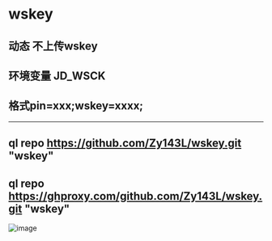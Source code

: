 # wskey 

## 动态 不上传wskey

## 环境变量 JD_WSCK
## 格式pin=xxx;wskey=xxxx;
-----
## ql repo https://github.com/Zy143L/wskey.git "wskey"

## ql repo https://ghproxy.com/github.com/Zy143L/wskey.git "wskey"
![image](https://user-images.githubusercontent.com/21352718/131859996-23931224-8453-4f89-9d30-454db8997db5.png)


